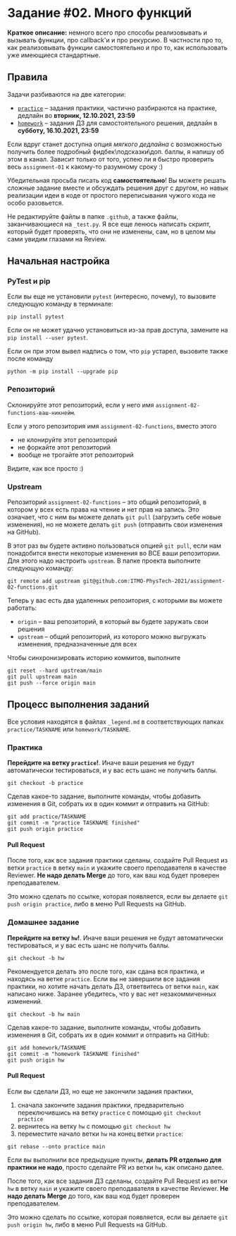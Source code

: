 # Задание #02. Много функций

**Краткое описание:** немного всего про способы реализовывать и вызывать функции, про callback'и и про рекурсию. В
частности про то, как реализовывать функции самостоятельно и про то, как использовать уже имеющиеся стандартные.

## Правила

Задачи разбиваются на две категории:

- [`practice`](practice) &ndash; задания практики, частично разбираются на практике, дедлайн во **вторник, 12.10.2021,
  23:59**
- [`homework`](homework) &ndash; задания ДЗ для самостоятельного решения, дедлайн в **субботу, 16.10.2021, 23:59**

Если вдруг станет доступна опция _мягкого дедлайна_ с возможностью получить более подробный фидбек\подсказки\доп. баллы,
я напишу об этом в канал. Зависит только от того, успею ли я быстро проверить весь `assignment-01` к какому-то разумному
сроку :)

Убедительная просьба писать код **самостоятельно**! Вы можете решать сложные задание вместе и обсуждать решения друг с
другом, но навык реализации идеи в коде от простого переписывания чужого кода не особо разовьется.

Не редактируйте файлы в папке `.github`, а также файлы, заканчивающиеся на `_test.py`. Я все еще ленюсь написать скрипт,
который будет проверять, что они не изменены, сам, но в целом мы сами увидим глазами на Review.

## Начальная настройка

### PyTest и pip

Если вы еще не установили `pytest` (интересно, почему), то вызовите следующую команду в терминале:

```shell
pip install pytest
```

Если он не может удачно установиться из-за прав доступа, замените на `pip install --user pytest`.

Если он при этом вывел надпись о том, что `pip` устарел, вызовите также после команду

```shell
python -m pip install --upgrade pip
```

### Репозиторий

Склонируйте этот репозиторий, если у него имя `assignment-02-functions-ваш-никнейм`.

Если у этого репозитория имя `assignment-02-functions`, вместо этого

- не клонируйте этот репозиторий
- не форкайте этот репозиторий
- вообще не трогайте этот репозиторий

Видите, как все просто :)

### Upstream

Репозиторий `assignment-02-functions` &ndash; это общий репозиторий, в котором у всех есть права на чтение и нет прав на
запись. Это означает, что с ним вы можете делать `git pull` (загрузить себе новые изменения), но не можете
делать `git push` (отправить свои изменения на GitHub).

В этот раз вы будете активно пользоваться опцией `git pull`, если нам понадобится внести некоторые изменения во ВСЕ ваши
репозитории. Для этого надо настроить `upstream`. В папке проекта выполните следующую команду:

```shell
git remote add upstream git@github.com:ITMO-PhysTech-2021/assignment-02-functions.git
```

Теперь у вас есть два удаленных репозитория, с которыми вы можете работать:

- `origin` &ndash; ваш репозиторий, в который вы будете заружать свои решения
- `upstream` &ndash; общий репозиторий, из которого можно выгружать изменения, предназначенные для всех

Чтобы синхронизировать историю коммитов, выполните

```shell
git reset --hard upstream/main
git pull upstream main
git push --force origin main
```

## Процесс выполнения заданий

Все условия находятся в файлах `_legend.md` в соответствующих папках `practice/TASKNAME` или `homework/TASKNAME`.

### Практика

**Перейдите на ветку `practice`!**. Иначе ваши решения не будут автоматически тестироваться, и у вас есть шанс не
получить баллы.

```shell
git checkout -b practice
```

Сделав какое-то задание, выполните команды, чтобы добавить изменения в Git, собрать их в один коммит и отправить на
GitHub:

```shell
git add practice/TASKNAME
git commit -m "practice TASKNAME finished"
git push origin practice
```

#### Pull Request

После того, как все задания практики сделаны, создайте Pull Request из ветки `practice` в ветку `main` и укажите своего
преподавателя в качестве Reviewer. **Не надо делать Merge** до того, как ваш код будет проверен преподавателем.

Это можно сделать по ссылке, которая появляется, если вы делаете `git push origin practice`, либо в меню Pull Requests
на GitHub.

### Домашнее задание

**Перейдите на ветку `hw`!**. Иначе ваши решения не будут автоматически тестироваться, и у вас есть шанс не получить
баллы.

```shell
git checkout -b hw
```

Рекомендуется делать это после того, как сдана вся практика, и находясь на ветке `practice`. Если вы не завершили все
задания практики, но хотите начать делать ДЗ, ответвитесь от ветки `main`, как написано ниже. Заранее убедитесь, что у
вас нет незакоммиченных изменений.

```shell
git checkout -b hw main
```

Сделав какое-то задание, выполните команды, чтобы добавить изменения в Git, собрать их в один коммит и отправить на
GitHub:

```shell
git add homework/TASKNAME
git commit -m "homework TASKNAME finished"
git push origin hw
```

#### Pull Request

Если вы сделали ДЗ, но еще не закончили задания практики,

1. сначала закончите задания практики, предварительно переключившись на ветку `practice` с
   помощью `git checkout practice`
2. вернитесь на ветку `hw` с помощью `git checkout hw`
3. переместите начало ветки `hw` на конец ветки `practice`:

```shell
git rebase --onto practice main
```

Если вы выполнили все предыдущие пункты, **делать PR отдельно для практики не надо**, просто сделайте PR из ветки `hw`,
как описано далее.

После того, как все задания ДЗ сделаны, создайте Pull Request из ветки `hw` в ветку `main` и укажите своего
преподавателя в качестве Reviewer. **Не надо делать Merge** до того, как ваш код будет проверен преподавателем.

Это можно сделать по ссылке, которая появляется, если вы делаете `git push origin hw`, либо в меню Pull Requests на
GitHub.